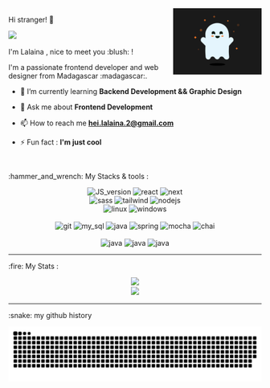 <img align="right" src="/imgs/SpookyGhost.gif" width="35%" alt="banner"/>

<p>Hi stranger! 👋</p>

<div align="left"><img src="https://readme-typing-svg.herokuapp.com?font=Fira+Code&pause=1000&color=1586A6&width=435&lines=Welcome+to+my+github+page+!" /></div>

<p>I'm Lalaina , nice to meet you :blush: !</p>

<p>I'm a passionate frontend developer and web designer from Madagascar :madagascar:.</p>

-   🌱 I’m currently learning **Backend Development && Graphic Design**

-   💬 Ask me about **Frontend Development**

-   📫 How to reach me **hei.lalaina.2@gmail.com**

-   ⚡ Fun fact : **I'm just cool**

</br>

<p>:hammer_and_wrench: My Stacks & tools : </p>

<div align="center">
     <img src="https://img.shields.io/badge/-JavaScript-FFCA28?style=for-the-badge&logo=javascript&logoColor=white" alt="JS_version" width="140px"/>
     <img src="https://img.shields.io/badge/React-20232A?style=for-the-badge&logo=react&logoColor=61DAFB" alt="react" width="100px"/>
     <img src="https://img.shields.io/badge/next.js-fff?style=for-the-badge&logo=nextdotjs&logoColor=black" alt="next" width="100px"/>
     </br>
     <img src="https://img.shields.io/badge/Sass-CC6699?style=for-the-badge&logo=sass&logoColor=white" alt="sass" width="80px"/>
     <img src="https://img.shields.io/badge/tailwindcss-0f172a?style=for-the-badge&logo=tailwindcss&logoColor=blue" alt="tailwind" width="140px"/>
     <img src="https://img.shields.io/badge/Node.js-339933?style=for-the-badge&logo=nodedotjs&logoColor=000" alt="nodejs" width="100px"/>
     </br>
     <img src="https://img.shields.io/badge/-Linux-F9F63C?style=for-the-badge&logo=linux&logoColor=000" alt="linux"/>
     <img src="https://img.shields.io/badge/-Windows-3CB7F9?style=for-the-badge&logo=windows&logoColor=FFFFFF" alt="windows"/>
</div>

</br>

<div align="center">
      <img src="https://www.vectorlogo.zone/logos/git-scm/git-scm-icon.svg" alt="git" width="30" height="30"/> 
      <img src="https://www.vectorlogo.zone/logos/mysql/mysql-icon.svg" alt="my_sql" width="30" height="30"/> 
      <img src="https://www.vectorlogo.zone/logos/java/java-icon.svg" alt="java" width="30" height="30"/> 
      <img src="https://www.vectorlogo.zone/logos/springio/springio-icon.svg" alt="spring" width="30" height="30"/>
      <img src="https://www.vectorlogo.zone/logos/mochajs/mochajs-icon.svg" alt="mocha" width="30" height="30"/> 
      <img src="https://www.vectorlogo.zone/logos/chaijs/chaijs-icon.svg" alt="chai" width="30" height="30"/>
      </br>
      </br>
      <img src="https://www.vectorlogo.zone/logos/figma/figma-icon.svg" alt="java" width="25" height="25"/> 
      <img src="https://www.vectorlogo.zone/logos/canva/canva-icon.svg" alt="java" width="25" height="25"/> 
      <img src="https://upload.wikimedia.org/wikipedia/commons/c/c2/Adobe_XD_CC_icon.svg" alt="java" width="25" height="25"/> 
</div>

---

<p>:fire: My Stats :</p>

<div align=center>
     <strong>
          <img src="https://streak-stats.demolab.com/?user=Lalaina0904">
     </strong>
</div>

<div align=center>  
  <strong>
      <img src='https://komarev.com/ghpvc/?username=Lalaina0904&style=flat-square&color=blueviolet'>
  </strong> 
</div>

---

<p>:snake: my github history</p>

<picture>
  <source media="(prefers-color-scheme: dark)" srcset="https://raw.githubusercontent.com/Lalaina0904/Lalaina0904/output/github-contribution-grid-snake-dark.svg" />
  <source media="(prefers-color-scheme: light)" srcset="https://raw.githubusercontent.com/Lalaina0904/Lalaina0904/output/github-contribution-grid-snake.svg" />
  <img alt="github-snake" src="https://raw.githubusercontent.com/Lalaina0904/Lalaina0904/output/github-contribution-grid-snake.svg" />
</picture>

